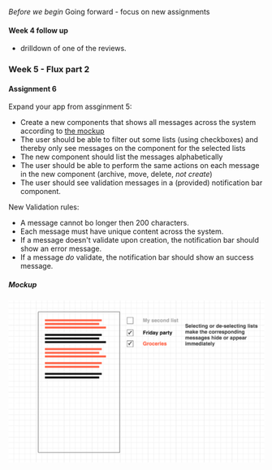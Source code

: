 _Before we begin_
Going forward - focus on new assignments

#### Week 4 follow up
* drilldown of one of the reviews. 

### Week 5 - Flux part 2

#### Assignment 6

Expand your app from assginment 5:

- Create a new components that shows all messages across the system according to [the mockup](https://github.com/e-conomic/client-side-application-course/master/public/week5/readme.md#Mockup)
- The user should be able to filter out some lists (using checkboxes) and thereby only see messages on the component for the selected lists
- The new component should list the messages alphabetically
- The user should be able to perform the same actions on each message in the new component (archive, move, delete, _not create_)
- The user should see validation messages in a (provided) notification bar component.

New Validation rules:

- A message cannot bo longer then 200 characters.
- Each message must have unique content across the system.
- If a message doesn't validate upon creation, the notification bar should show an error message.
- If a message _do_ validate, the notification bar should show an success message.

##### Mockup
<img width=700 src="https://github.com/e-conomic/client-side-application-course/blob/master/public/week5/mockup.png" />
